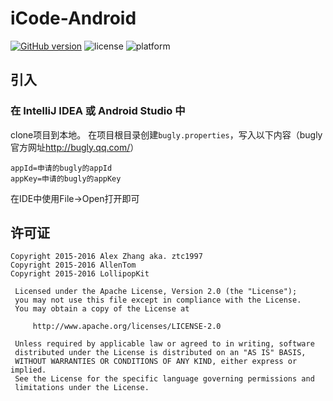 # iCode-Android
[![GitHub version](https://badge.fury.io/gh/RayFantasyStudio%2FiCode-Android.svg)](https://badge.fury.io/gh/RayFantasyStudio%2FiCode-Android) ![license](http://img.shields.io/badge/license-Apache2-brightgreen.svg) ![platform](http://img.shields.io/badge/platform-Android-blue.svg)
## 引入
### 在 IntelliJ IDEA 或 Android Studio 中
clone项目到本地。
在项目根目录创建`bugly.properties`，写入以下内容（bugly官方网址<http://bugly.qq.com/>）
```
appId=申请的bugly的appId
appKey=申请的bugly的appKey
```
在IDE中使用File->Open打开即可
## 许可证
``` 
Copyright 2015-2016 Alex Zhang aka. ztc1997
Copyright 2015-2016 AllenTom
Copyright 2015-2016 LollipopKit

 Licensed under the Apache License, Version 2.0 (the "License");
 you may not use this file except in compliance with the License.
 You may obtain a copy of the License at
 
     http://www.apache.org/licenses/LICENSE-2.0
 
 Unless required by applicable law or agreed to in writing, software
 distributed under the License is distributed on an "AS IS" BASIS,
 WITHOUT WARRANTIES OR CONDITIONS OF ANY KIND, either express or implied.
 See the License for the specific language governing permissions and
 limitations under the License.
```
